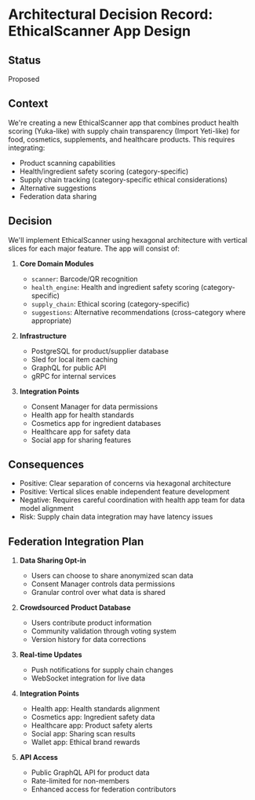 # Architectural Decision Record: EthicalScanner App Design

## Status
Proposed

## Context
We're creating a new EthicalScanner app that combines product health scoring (Yuka-like) with supply chain transparency (Import Yeti-like) for food, cosmetics, supplements, and healthcare products. This requires integrating:
- Product scanning capabilities
- Health/ingredient safety scoring (category-specific)
- Supply chain tracking (category-specific ethical considerations)
- Alternative suggestions
- Federation data sharing

## Decision
We'll implement EthicalScanner using hexagonal architecture with vertical slices for each major feature. The app will consist of:

1. **Core Domain Modules**
   - `scanner`: Barcode/QR recognition
   - `health_engine`: Health and ingredient safety scoring (category-specific)
   - `supply_chain`: Ethical scoring (category-specific)
   - `suggestions`: Alternative recommendations (cross-category where appropriate)

2. **Infrastructure**
   - PostgreSQL for product/supplier database
   - Sled for local item caching
   - GraphQL for public API
   - gRPC for internal services

3. **Integration Points**
   - Consent Manager for data permissions
   - Health app for health standards
   - Cosmetics app for ingredient databases
   - Healthcare app for safety data
   - Social app for sharing features

## Consequences
- Positive: Clear separation of concerns via hexagonal architecture
- Positive: Vertical slices enable independent feature development
- Negative: Requires careful coordination with health app team for data model alignment
- Risk: Supply chain data integration may have latency issues

## Federation Integration Plan

1. **Data Sharing Opt-in**
   - Users can choose to share anonymized scan data
   - Consent Manager controls data permissions
   - Granular control over what data is shared

2. **Crowdsourced Product Database**
   - Users contribute product information
   - Community validation through voting system
   - Version history for data corrections

3. **Real-time Updates**
   - Push notifications for supply chain changes
   - WebSocket integration for live data

4. **Integration Points**
   - Health app: Health standards alignment
   - Cosmetics app: Ingredient safety data
   - Healthcare app: Product safety alerts
   - Social app: Sharing scan results
   - Wallet app: Ethical brand rewards

5. **API Access**
   - Public GraphQL API for product data
   - Rate-limited for non-members
   - Enhanced access for federation contributors